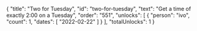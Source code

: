 {
  "title": "Two for Tuesday",
  "id": "two-for-tuesday",
  "text": "Get a time of exactly 2:00 on a Tuesday",
  "order": "551",
  "unlocks": [
    {
      "person": "ivo",
      "count": 1,
      "dates": [
        "2022-02-22"
      ]
    }
  ],
  "totalUnlocks": 1
}